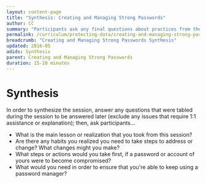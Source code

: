 ```yaml
---
layout: content-page
title: "Synthesis: Creating and Managing Strong Passwords"
author: CC
summary: "Participants ask any final questions about practices from the Creating and Managing Strong Passwords module, and trainers review with participants what they have learned and how they can put these techniques into practice."
permalink: /curriculum/protecting-data/creating-and-managing-strong-passwords/synthesis/synthesis-creating-and-managing-strong-passwords/
breadcrumb: "Creating and Managing Strong Passwords Synthesis"
updated: 2016-05
adids: Synthesis
parent: Creating and Managing Strong Passwords
duration: 15-20 minutes
---
```

# Synthesis

In order to synthesize the session, answer any questions that were tabled during the session to be answered later (exclude any issues that require 1:1 assistance or explanation); then, ask participants...
- What is the main lesson or realization that you took from this session?
- Are there any habits you realized you need to take steps to address or change? What changes might you make?
- What steps or actions would you take first, if a password or account of yours were to become compromised?
- What would you need in order to ensure that you're able to keep using a password manager?

